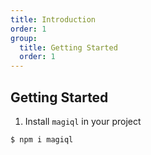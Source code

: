 ```yaml
---
title: Introduction
order: 1
group:
  title: Getting Started
  order: 1
---
```


## Getting Started

1. Install `magiql` in your project

```bash
$ npm i magiql
```
